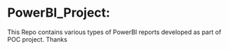 # PowerBI_Project: 
This Repo contains various types of PowerBI reports developed as part of POC project. Thanks
